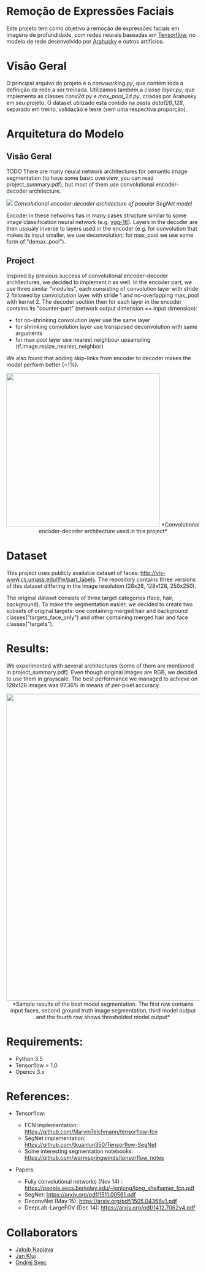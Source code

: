 # Remoção de Expressões Faciais

Este projeto tem como objetivo a remoção de expressões faciais em imagens de profundidade, com redes neurais baseadas em [Tensorflow](https://github.com/tensorflow/tensorflow/), no modelo de rede desenvolvido por [Arahusky](https://github.com/arahusky/Tensorflow-Segmentation) e outros artifícios. 

# Visão Geral

O principal arquivo do projeto é o *convworking.py*, que contém toda a definição da rede a ser treinada.
Utilizamos também a classe *layer.py*, que implementa as classes *conv2d.py* e *max_pool_2d.py*, criadas por Arahusky em seu projeto.
O dataset utilizado está contido na pasta *data128_128*, separado em treino, validação e teste (sem uma respectiva proporção).

# Arquitetura do Modelo

## Visão Geral
TODO
There are many neural network architectures for semantic image segmentation (to have some basic overview, you can read project_summary.pdf), but most of them use convolutional encoder-decoder architecture.

![](http://mi.eng.cam.ac.uk/projects/segnet/images/segnet.png)
*Convolutional encoder-decoder architecture of popular SegNet model*

Encoder in these networks has in many cases structure similar to some image classification neural network (e.g. [vgg-16](https://github.com/tensorflow/tensorflow/blob/master/tensorflow/contrib/slim/python/slim/nets/vgg.py)). Layers in the decoder are then ussualy inverse to layers used in the encoder (e.g. for convolution that makes its input smaller, we use deconvolution; for max_pool we use some form of "demax_pool").

## Project

Inspired by previous success of convolutional encoder-decoder architectures, we decided to implement it as well. In the encoder part, we use three similar "modules", each consisting of convolution layer with stride 2 followed by convolutution layer with stride 1 and no-overlapping max_pool with kernel 2. The decoder section then for each layer in the encoder contains its "counter-part" (network output dimension == input dimension):
- for no-shrinking convolution layer use the same layer
- for shrinking convolution layer use transposed deconvolution with same arguments
- for max pool layer use nearest neighbour upsampling (tf.image.resize_nearest_neighbor)

We also found that adding skip-links from encoder to decoder makes the model perform better (~1%).

<center>
<img src="https://raw.githubusercontent.com/arahusky/Tensorflow-Segmentation/master/model.png" width="400">
*Convolutional encoder-decoder architecture used in this project*
</center>

# Dataset

This project uses publicly available dataset of faces: http://vis-www.cs.umass.edu/lfw/part_labels. The repository contains three versions of this dataset differing in the image resolution (28x28, 128x128, 250x250). 

The original dataset consists of three target categories (face, hair, background). To make the segmentation easier, we decided to create two subsets of original targets: one containing merged hair and background classes("targets_face_only") and other containing merged hair and face classes("targets"). 

# Results:

We experimented with several architectures (some of them are mentioned in project_summary.pdf). Even though original images are RGB, we decided to use them in grayscale. The best performance we managed to achieve on 128x128 images was 97.36% in means of per-pixel accuracy.

<center>
<img src="https://raw.githubusercontent.com/arahusky/Tensorflow-Segmentation/master/results.png" width="800">
*Sample results of the best model segmentation. The first row contains input faces, second ground truth image segmentation, third model output and the fourth row shows thresholded model output*
</center>

# Requirements:
- Python 3.5
- Tensorflow > 1.0
- Opencv 3.x

# References:

- Tensorflow:
  - FCN implementation: https://github.com/MarvinTeichmann/tensorflow-fcn
  - SegNet implementation: https://github.com/tkuanlun350/Tensorflow-SegNet
  - Some interesting segmentation notebooks: https://github.com/warmspringwinds/tensorflow_notes 

- Papers:
  - Fully convolutional networks (Nov 14) : https://people.eecs.berkeley.edu/~jonlong/long_shelhamer_fcn.pdf
  - SegNet: https://arxiv.org/pdf/1511.00561.pdf
  - DeconvNet (May 15): https://arxiv.org/pdf/1505.04366v1.pdf
  - DeepLab-LargeFOV (Dec 14): https://arxiv.org/pdf/1412.7062v4.pdf

# Collaborators

- [Jakub Naplava](https://github.com/arahusky)
- [Jan Kluj](https://github.com/Honkl)
- [Ondrej Svec](https://github.com/svecon/)
